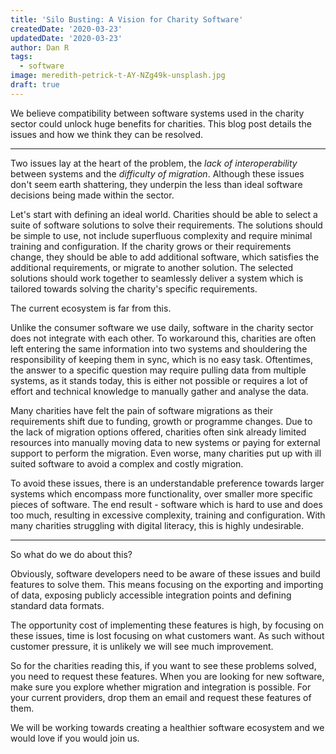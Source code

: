 ```yaml
---
title: 'Silo Busting: A Vision for Charity Software'
createdDate: '2020-03-23'
updatedDate: '2020-03-23'
author: Dan R
tags:
  - software
image: meredith-petrick-t-AY-NZg49k-unsplash.jpg
draft: true
---
```


We believe compatibility between software systems used in the charity sector could unlock huge benefits for charities. 
This blog post details the issues and how we think they can be resolved.

* * *

Two issues lay at the heart of the problem, the _lack of interoperability_ between systems and the _difficulty of migration_. 
Although these issues don't seem earth shattering, they underpin the less than ideal software decisions being made within the sector. 

Let's start with defining an ideal world. 
Charities should be able to select a suite of software solutions to solve their requirements. 
The solutions should be simple to use, not include superfluous complexity and require minimal training and configuration. 
If the charity grows or their requirements change, they should be able to add additional software, which satisfies the additional requirements, or migrate to another solution. 
The selected solutions should work together to seamlessly deliver a system which is tailored towards solving the charity's specific requirements. 

The current ecosystem is far from this. 

Unlike the consumer software we use daily, software in the charity sector does not integrate with each other. 
To workaround this, charities are often left entering the same information into two systems and shouldering the responsibility of keeping them in sync, which is no easy task. 
Oftentimes, the answer to a specific question may require pulling data from multiple systems, as it stands today, this is either not possible or requires a lot of effort and technical knowledge to manually gather and analyse the data.

Many charities have felt the pain of software migrations as their requirements shift due to funding, growth or programme changes. 
Due to the lack of migration options offered, charities often sink already limited resources into manually moving data to new systems or paying for external support to perform the migration. 
Even worse, many charities put up with ill suited software to avoid a complex and costly migration.

To avoid these issues, there is an understandable preference towards larger systems which encompass more functionality, over smaller more specific pieces of software. 
The end result - software which is hard to use and does too much, resulting in excessive complexity, training and configuration. With many charities struggling with digital literacy, this is highly undesirable. 

* * *

So what do we do about this? 

Obviously, software developers need to be aware of these issues and build features to solve them. 
This means focusing on the exporting and importing of data, exposing publicly accessible integration points and defining standard data formats.

The opportunity cost of implementing these features is high, by focusing on these issues, time is lost focusing on what customers want. 
As such without customer pressure, it is unlikely we will see much improvement. 

So for the charities reading this, if you want to see these problems solved, you need to request these features. 
When you are looking for new software, make sure you explore whether migration and integration is possible. 
For your current providers, drop them an email and request these features of them.

We will be working towards creating a healthier software ecosystem and we would love if you would join us.
